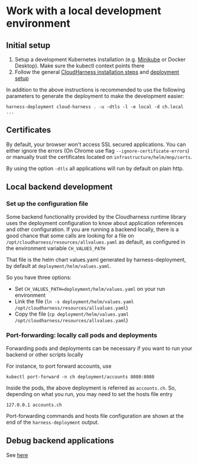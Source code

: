 # Work with a local development environment

## Initial setup

1. Setup a development Kubernetes installation (e.g. [Minikube](./minikube.md) or Docker Desktop). Make sure the kubectl context points there
1. Follow the general [CloudHarness installation steps](../../../README.md#get-started) and [deployment setup](../README.md)

In addition to the above instructions is recommended to use the following parameters to generate the deployment to make the development easier:

```
harness-deployment cloud-harness . -u -dtls -l -e local -d ch.local ...
```

## Certificates
By default, your browser won't access SSL secured applications. You can either ignore the errors (On Chrome use flag `--ignore-certificate-errors`) or manually trust the certificates located on `infrastructure/helm/mnp/certs`.

By using the option `-dtls` all applications will run by default on plain http.

## Local backend development

### Set up the configuration file

Some backend functionality provided by the Cloudharness runtime library uses the deployment configuration to know about application references and other configuration. If you are running a backend locally, there is a good chance that some calls are looking for a file on `/opt/cloudharness/resources/allvalues.yaml` as default, as configured in the environment variable `CH_VALUES_PATH`

That file is the helm chart values.yaml generated by harness-deployment, by default at `deployment/helm/values.yaml`.

So you have three options:
- Set `CH_VALUES_PATH=deployment/helm/values.yaml` on your run environment
- Link the file (`ln -s deployment/helm/values.yaml /opt/cloudharness/resources/allvalues.yaml`)
- Copy the file (`cp deployment/helm/values.yaml /opt/cloudharness/resources/allvalues.yaml`)

### Port-forwarding: locally call pods and deployments

Forwarding pods and deployments can be necessary if you want to run 
your backend or other scripts locally

For instance, to port forward accounts, use 
```
kubectl port-forward -n ch deployment/accounts 8080:8080
```

Inside the pods, the above deployment is referred as `accounts.ch`.
So, depending on what you run, you may need to set the hosts file entry

```
127.0.0.1 accounts.ch
```

Port-forwarding commands and hosts file configuration are shown at the end of the `harness-deployment` output.

## Debug backend applications

See [here](./debug.md)





